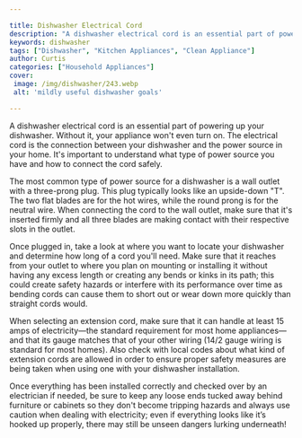 ```yaml
---

title: Dishwasher Electrical Cord
description: "A dishwasher electrical cord is an essential part of powering up your dishwasher. Without it, your appliance won't even turn on. T...keep reading to learn"
keywords: dishwasher
tags: ["Dishwasher", "Kitchen Appliances", "Clean Appliance"]
author: Curtis
categories: ["Household Appliances"]
cover: 
 image: /img/dishwasher/243.webp
 alt: 'mildly useful dishwasher goals'

---
```


A dishwasher electrical cord is an essential part of powering up your dishwasher. Without it, your appliance won't even turn on. The electrical cord is the connection between your dishwasher and the power source in your home. It's important to understand what type of power source you have and how to connect the cord safely.

The most common type of power source for a dishwasher is a wall outlet with a three-prong plug. This plug typically looks like an upside-down "T". The two flat blades are for the hot wires, while the round prong is for the neutral wire. When connecting the cord to the wall outlet, make sure that it's inserted firmly and all three blades are making contact with their respective slots in the outlet.

Once plugged in, take a look at where you want to locate your dishwasher and determine how long of a cord you'll need. Make sure that it reaches from your outlet to where you plan on mounting or installing it without having any excess length or creating any bends or kinks in its path; this could create safety hazards or interfere with its performance over time as bending cords can cause them to short out or wear down more quickly than straight cords would. 

When selecting an extension cord, make sure that it can handle at least 15 amps of electricity—the standard requirement for most home appliances—and that its gauge matches that of your other wiring (14/2 gauge wiring is standard for most homes). Also check with local codes about what kind of extension cords are allowed in order to ensure proper safety measures are being taken when using one with your dishwasher installation. 

Once everything has been installed correctly and checked over by an electrician if needed, be sure to keep any loose ends tucked away behind furniture or cabinets so they don't become tripping hazards and always use caution when dealing with electricity; even if everything looks like it’s hooked up properly, there may still be unseen dangers lurking underneath!
